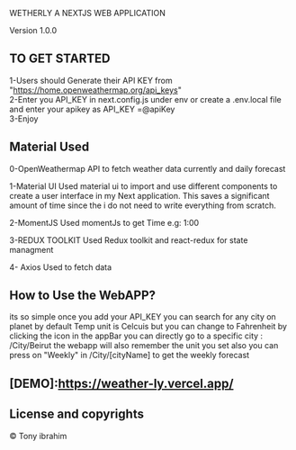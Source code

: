 WETHERLY A NEXTJS WEB APPLICATION

Version 1.0.0

## TO GET STARTED

1-Users should Generate their API KEY from "https://home.openweathermap.org/api_keys"                                                                             
2-Enter you API_KEY in next.config.js under env or create a .env.local file and enter your apikey as API_KEY =@apiKey                                             
3-Enjoy                                                                                 

## Material Used

0-OpenWeathermap API to fetch weather data currently and daily forecast

1-Material UI 
   Used material ui to import and use different components to create a user interface in my Next application. This saves a significant amount of time since the i     do not need to write everything from scratch.
  
2-MomentJS
  Used momentJs to get Time e.g: 1:00
  
3-REDUX TOOLKIT
  Used Redux toolkit and react-redux for state managment
 
4- Axios
    Used to fetch data 
    
    
## How to Use the WebAPP? 
   its so simple once you add your API_KEY you can search for any city on planet by default Temp unit is Celcuis but you can change to Fahrenheit by clicking the icon in the appBar
   you can directly go to a specific city : /City/Beirut
   the webapp will also remember the unit you set
   also you can press on "Weekly" in /City/[cityName] to get the weekly forecast                                                       
## [DEMO]:https://weather-ly.vercel.app/ 
## License and copyrights
© Tony ibrahim
